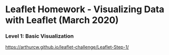 # Leaflet Homework - Visualizing Data with Leaflet (March 2020)

### Level 1: Basic Visualization
https://arthurcw.github.io/leaflet-challenge/Leaflet-Step-1/
